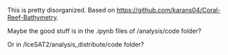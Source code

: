 This is pretty disorganized. Based on https://github.com/karans04/Coral-Reef-Bathymetry. 

Maybe the good stuff is in the .ipynb files of /analysis/code folder? 

Or in /IceSAT2/analysis_distribute/code folder?
